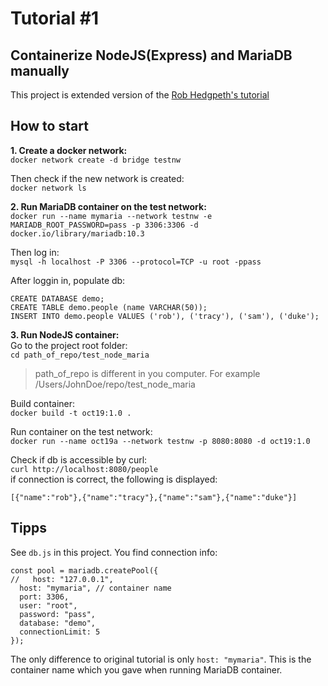 # Tutorial #1
## Containerize NodeJS(Express) and MariaDB manually
This project is extended version of the [Rob Hedgpeth's tutorial](https://dev.to/probablyrealrob/getting-started-with-mariadb-using-docker-and-node-js-3djg)  

## How to start
**1. Create a docker network:**  
`docker network create -d bridge testnw`

Then check if the new network is created:  
`docker network ls`

**2. Run MariaDB container on the test network:**  
`docker run --name mymaria --network testnw -e MARIADB_ROOT_PASSWORD=pass -p 3306:3306 -d docker.io/library/mariadb:10.3`  

Then log in:  
`mysql -h localhost -P 3306 --protocol=TCP -u root -ppass`  

After loggin in, populate db:  
```
CREATE DATABASE demo;
CREATE TABLE demo.people (name VARCHAR(50));
INSERT INTO demo.people VALUES ('rob'), ('tracy'), ('sam'), ('duke');
```

**3. Run NodeJS container:**  
Go to the project root folder:  
`cd path_of_repo/test_node_maria`
> path_of_repo is different in you computer. For example /Users/JohnDoe/repo/test_node_maria

Build container:  
`docker build -t oct19:1.0 .`  

Run container on the test network:  
`docker run --name oct19a --network testnw -p 8080:8080 -d oct19:1.0`  

Check if db is accessible by curl:  
`curl http://localhost:8080/people`  
if connection is correct, the following is displayed:  
```
[{"name":"rob"},{"name":"tracy"},{"name":"sam"},{"name":"duke"}]
```

## Tipps
See `db.js` in this project. You find connection info:  
```
const pool = mariadb.createPool({
//   host: "127.0.0.1",
  host: "mymaria", // container name
  port: 3306, 
  user: "root", 
  password: "pass",
  database: "demo",
  connectionLimit: 5
});
```
The only difference to original tutorial is only `host: "mymaria"`. 
This is the container name which you gave when running MariaDB container.  